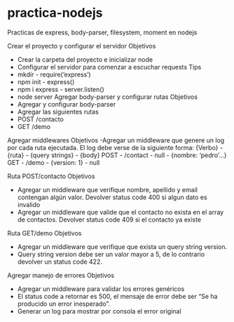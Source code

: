 # practica-nodejs

Practicas de express, body-parser, filesystem, moment en nodejs

Crear el proyecto y configurar el servidor
Objetivos
- Crear la carpeta del proyecto e inicializar node
- Configurar el servidor para comenzar a escuchar requests
Tips
- mkdir - require(‘express’)
- npm init - express()
- npm i express - server.listen()
- node server
Agregar body-parser y configurar rutas
Objetivos
- Agregar y configurar body-parser
- Agregar las siguientes rutas
- POST /contacto
- GET /demo

Agregar middlewares
Objetivos
-Agregar un middleware que genere un log por cada ruta ejecutada. El log debe verse de la siguiente forma:
{Verbo} - {ruta} - {query strings} - {body} 
POST - /contact - null - {nombre: ‘pedro’...}
GET - /demo - {version: 1} - null

Ruta POST/contacto
Objetivos
- Agregar un middleware que verifique nombre, apellido y email contengan algún valor. Devolver status code 400 si algun dato es invalido
- Agregar un middleware que valide que el contacto no exista en el array de contactos. Devolver status code 409 si el contacto ya existe

Ruta GET/demo
Objetivos
- Agregar un middleware que verifique que exista un query string version.
- Query string version debe ser un valor mayor a 5, de lo contrario devolver un status code 422.

Agregar manejo de errores
Objetivos
- Agregar un middleware para validar los errores genéricos
- El status code a retornar es 500, el mensaje de error debe ser “Se ha producido un error inesperado”.
- Generar un log para mostrar por consola el error original